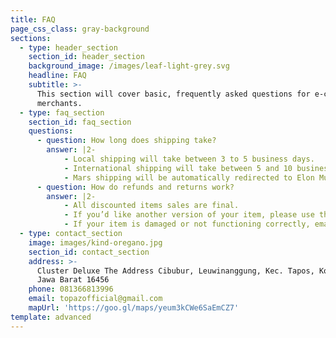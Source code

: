 ```yaml
---
title: FAQ
page_css_class: gray-background
sections:
  - type: header_section
    section_id: header_section
    background_image: /images/leaf-light-grey.svg
    headline: FAQ
    subtitle: >-
      This section will cover basic, frequently asked questions for e-commerce
      merchants.
  - type: faq_section
    section_id: faq_section
    questions:
      - question: How long does shipping take?
        answer: |2-
            - Local shipping will take between 3 to 5 business days.
            - International shipping will take between 5 and 10 business days.
            - Mars shipping will be automatically redirected to Elon Musk’s Twitter account.
      - question: How do refunds and returns work?
        answer: |2-
            - All discounted items sales are final.
            - If you’d like another version of your item, please use the return label. Instructions are printed on its back.
            - If your item is damaged or not functioning correctly, email us at topazofficial@gmail.com, and we’ll refund you + send you a new one ASAP!
  - type: contact_section
    image: images/kind-oregano.jpg
    section_id: contact_section
    address: >-
      Cluster Deluxe The Address Cibubur, Leuwinanggung, Kec. Tapos, Kota Depok,
      Jawa Barat 16456
    phone: 081366813996
    email: topazofficial@gmail.com
    mapUrl: 'https://goo.gl/maps/yeum3kCWe6SaEmCZ7'
template: advanced
---
```

